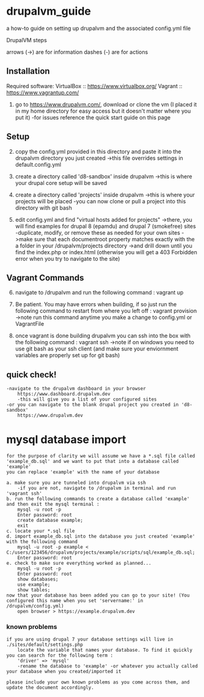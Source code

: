 # drupalvm_guide
a how-to guide on setting up drupalvm and the associated config.yml file


DrupalVM steps

arrows (->) are for information
dashes (-) are for actions

## Installation
Required software:
	VirtualBox :: https://www.virtualbox.org/
	Vagrant    :: https://www.vagrantup.com/

1. go to https://www.drupalvm.com/, download or clone the vm (I placed it in my home directory for easy access but it doesn't matter where you put it)
	-for issues reference the quick start guide on this page
## Setup
2. copy the config.yml provided in this directory and paste it into the drupalvm directory you just created
	->this file overrides settings in default.config.yml

3. create a directory called 'd8-sandbox' inside drupalvm
	->this is where your drupal core setup will be saved
	
4. create a directory called 'projects' inside drupalvm
	->this is where your projects will be placed
	-you can now clone or pull a project into this directory with git bash
	
5. edit config.yml and find "virtual hosts added for projects"
	->there, you will find examples for drupal 8 (epamdu) and drupal 7 (smokefree) sites
	-duplicate, modify, or remove these as needed for your own sites
		->make sure that each documentroot property matches exactly with the a folder in your /drupalvm/projects directory
		->and drill down until you find the index.php or index.html (otherwise you will get a 403 Forbidden error when you try to navigate to the site)
## Vagrant Commands
6. navigate to /drupalvm and run the following command :
	vagrant up
	
7. Be patient. You may have errors when building, if so just run the following command to restart from where you left off :
	vagrant provision
	->note run this command anytime you make a change to config.yml or VagrantFile

8. once vagrant is done building drupalvm you can ssh into the box with the following command :
	vagrant ssh
	->note if on windows you need to use git bash as your ssh client (and make sure your enviornment variables are properly set up for git bash)
	
## quick check!
	-navigate to the drupalvm dashboard in your browser
		https://www.dashboard.drupalvm.dev
		-this will give you a list of your configured sites
	-or you can navigate to the blank drupal project you created in 'd8-sandbox'
		https://www.drupalvm.dev

# mysql database import
	for the purpose of clarity we will assume we have a *.sql file called 'example_db.sql' and we want to put that into a database called 'example'
	you can replace 'example' with the name of your database 
	
	a. make sure you are tunneled into drupalvm via ssh
		-if you are not, navigate to /drupalvm in terminal and run 'vagrant ssh'
	b. run the following commands to create a database called 'example' and then exit the mysql terminal :
		mysql -u root -p
		Enter password: root
		create database example;
		exit
	c. locate your *.sql file
	d. import example_db.sql into the database you just created 'example' with the following command
		mysql -u root -p example < C:/users/123456/drupalvm/projects/example/scripts/sql/example_db.sql;
		Enter password: root
	e. check to make sure everything worked as planned...
		mysql -u root -p
		Enter password: root
		show databases;
		use example;
		show tables;
	now that your database has been added you can go to your site! (You configured this name when you set 'servername:' in /drupalvm/config.yml)
		open browser > https://example.drupalvm.dev
	
	
### known problems
	if you are using drupal 7 your database settings will live in ./sites/default/settings.php
		locate the variable that names your database. To find it quickly you can search for the following term :
		'driver' => 'mysql'
		-rename the database to 'example' -or whatever you actually called your database when you created/imported it
		
	please include your own known problems as you come across them, and update the document accordingly.
